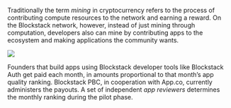 Traditionally the term _mining_ in cryptocurrency refers to the process of
contributing compute resources to the network and earning a reward. On the
Blockstack network, however, instead of just mining through computation,
developers also can mine by contributing apps to the ecosystem and making
applications the community wants.

![](images/mining-image.png)

Founders that build apps using Blockstack developer tools like Blockstack Auth
get paid each month, in amounts proportional to that month’s app quality
ranking. Blockstack PBC, in cooperation with App.co, currently administers the
payouts. A set of independent _app reviewers_ determines the monthly ranking
during the pilot phase.
